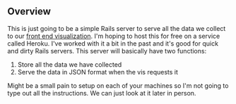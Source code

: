 ## Overview ##
This is just going to be a simple Rails server to serve all the data we collect to our [front end visualization](https://github.com/stevenacalhoun/energy-sight-vis). I'm hoping to host this for free on a service called Heroku. I've worked with it a bit in the past and it's good for quick and dirty Rails servers. This server will basically have two functions:

1. Store all the data we have collected
2. Serve the data in JSON format when the vis requests it

Might be a small pain to setup on each of your machines so I'm not going to type out all the instructions. We can just look at it later in person.
